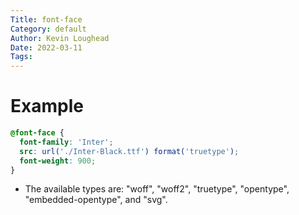 ```yaml
---
Title: font-face
Category: default
Author: Kevin Loughead
Date: 2022-03-11
Tags:
---
```


# Example

```css
@font-face {
  font-family: 'Inter';
  src: url('./Inter-Black.ttf') format('truetype');
  font-weight: 900;
}
```

- The available types are: "woff", "woff2", "truetype", "opentype", "embedded-opentype", and "svg".
